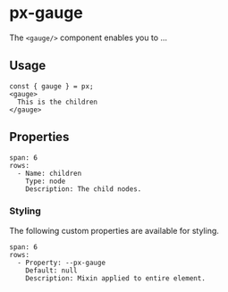 # px-gauge
The `<gauge/>` component enables you to ...



## Usage

```react
const { gauge } = px;
<gauge>
  This is the children
</gauge>
```


## Properties

```table
span: 6
rows:
  - Name: children
    Type: node
    Description: The child nodes.
```


### Styling
The following custom properties are available for styling.

```table
span: 6
rows:
  - Property: --px-gauge
    Default: null
    Description: Mixin applied to entire element.
```
